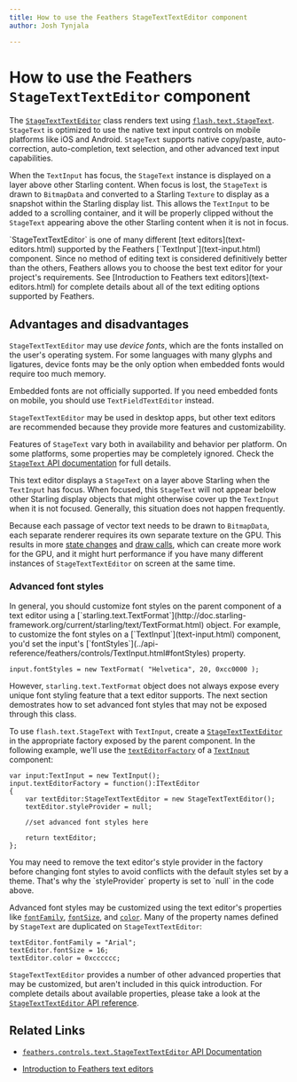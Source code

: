 ```yaml
---
title: How to use the Feathers StageTextTextEditor component  
author: Josh Tynjala

---
```

# How to use the Feathers `StageTextTextEditor` component

The [`StageTextTextEditor`](../api-reference/feathers/controls/text/StageTextTextEditor.html) class renders text using [`flash.text.StageText`](http://help.adobe.com/en_US/FlashPlatform/reference/actionscript/3/flash/text/StageText.html). `StageText` is optimized to use the native text input controls on mobile platforms like iOS and Android. `StageText` supports native copy/paste, auto-correction, auto-completion, text selection, and other advanced text input capabilities.

When the `TextInput` has focus, the `StageText` instance is displayed on a layer above other Starling content. When focus is lost, the `StageText` is drawn to `BitmapData` and converted to a Starling `Texture` to display as a snapshot within the Starling display list. This allows the `TextInput` to be added to a scrolling container, and it will be properly clipped without the `StageText` appearing above the other Starling content when it is not in focus.

<aside class="info">`StageTextTextEditor` is one of many different [text editors](text-editors.html) supported by the Feathers [`TextInput`](text-input.html) component. Since no method of editing text is considered definitively better than the others, Feathers allows you to choose the best text editor for your project's requirements. See [Introduction to Feathers text editors](text-editors.html) for complete details about all of the text editing options supported by Feathers.</aside>

## Advantages and disadvantages

`StageTextTextEditor` may use *device fonts*, which are the fonts installed on the user's operating system. For some languages with many glyphs and ligatures, device fonts may be the only option when embedded fonts would require too much memory.

Embedded fonts are not officially supported. If you need embedded fonts on mobile, you should use `TextFieldTextEditor` instead.

`StageTextTextEditor` may be used in desktop apps, but other text editors are recommended because they provide more features and customizability.

Features of `StageText` vary both in availability and behavior per platform. On some platforms, some properties may be completely ignored. Check the [`StageText` API documentation](http://help.adobe.com/en_US/FlashPlatform/reference/actionscript/3/flash/text/StageText.html) for full details.

This text editor displays a `StageText` on a layer above Starling when the `TextInput` has focus. When focused, this `StageText` will not appear below other Starling display objects that might otherwise cover up the `TextInput` when it is not focused. Generally, this situation does not happen frequently.

Because each passage of vector text needs to be drawn to `BitmapData`, each separate renderer requires its own separate texture on the GPU. This results in more [state changes](http://wiki.starling-framework.org/manual/performance_optimization#minimize_state_changes) and [draw calls](faq/draw-calls.html), which can create more work for the GPU, and it might hurt performance if you have many different instances of `StageTextTextEditor` on screen at the same time.

### Advanced font styles

<aside class="info">In general, you should customize font styles on the parent component of a text editor using a [`starling.text.TextFormat`](http://doc.starling-framework.org/current/starling/text/TextFormat.html) object. For example, to customize the font styles on a [`TextInput`](text-input.html) component, you'd set the input's [`fontStyles`](../api-reference/feathers/controls/TextInput.html#fontStyles) property.

``` code
input.fontStyles = new TextFormat( "Helvetica", 20, 0xcc0000 );
```

However, `starling.text.TextFormat` object does not always expose every unique font styling feature that a text editor supports. The next section demostrates how to set advanced font styles that may not be exposed through this class.</aside>

To use `flash.text.StageText` with `TextInput`, create a [`StageTextTextEditor`](../api-reference/feathers/controls/text/StageTextTextEditor.html) in the appropriate factory exposed by the parent component. In the following example, we'll use the [`textEditorFactory`](../api-reference/feathers/controls/TextInput.html#textEditorFactory) of a [`TextInput`](text-input.html) component:

``` code
var input:TextInput = new TextInput();
input.textEditorFactory = function():ITextEditor
{
	var textEditor:StageTextTextEditor = new StageTextTextEditor();
	textEditor.styleProvider = null;

	//set advanced font styles here

	return textEditor;
};
```

<aside class="info">You may need to remove the text editor's style provider in the factory before changing font styles to avoid conflicts with the default styles set by a theme. That's why the `styleProvider` property is set to `null` in the code above.</aside>

Advanced font styles may be customized using the text editor's properties like [`fontFamily`](../api-reference/feathers/controls/text/StageTextTextEditor.html#fontFamily), [`fontSize`](../api-reference/feathers/controls/text/StageTextTextEditor.html#fontSize), and [`color`](../api-reference/feathers/controls/text/StageTextTextEditor.html#color). Many of the property names defined by `StageText` are duplicated on `StageTextTextEditor`:

``` code
textEditor.fontFamily = "Arial";
textEditor.fontSize = 16;
textEditor.color = 0xcccccc;
```

`StageTextTextEditor` provides a number of other advanced properties that may be customized, but aren't included in this quick introduction. For complete details about available properties, please take a look at the [`StageTextTextEditor` API reference](../api-reference/feathers/controls/text/StageTextTextEditor.html).

## Related Links

-   [`feathers.controls.text.StageTextTextEditor` API Documentation](../api-reference/feathers/controls/text/StageTextTextEditor.html)

-   [Introduction to Feathers text editors](text-editors.html)